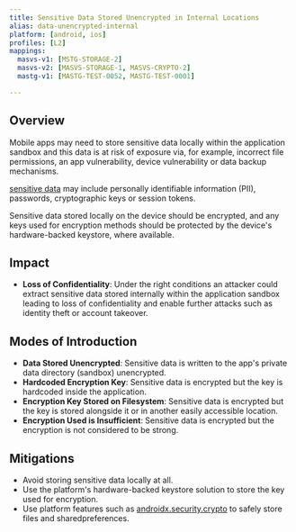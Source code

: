```yaml
---
title: Sensitive Data Stored Unencrypted in Internal Locations
alias: data-unencrypted-internal
platform: [android, ios]
profiles: [L2]
mappings:
  masvs-v1: [MSTG-STORAGE-2]
  masvs-v2: [MASVS-STORAGE-1, MASVS-CRYPTO-2]
  mastg-v1: [MASTG-TEST-0052, MASTG-TEST-0001]

---
```


## Overview

Mobile apps may need to store sensitive data locally within the application sandbox and this data is at risk of exposure via, for example, incorrect file permissions, an app vulnerability, device vulnerability or data backup mechanisms.

[sensitive data](MASTG-THEORY-0023.md "Sensitive Data") may include personally identifiable information (PII), passwords, cryptographic keys or session tokens.

Sensitive data stored locally on the device should be encrypted, and any keys used for encryption methods should be protected by the device's hardware-backed keystore, where available.

## Impact

- **Loss of Confidentiality**: Under the right conditions an attacker could extract sensitive data stored internally within the application sandbox leading to loss of confidentiality and enable further attacks such as identity theft or account takeover.

## Modes of Introduction

- **Data Stored Unencrypted**: Sensitive data is written to the app's private data directory (sandbox) unencrypted.
- **Hardcoded Encryption Key**: Sensitive data is encrypted but the key is hardcoded inside the application.
- **Encryption Key Stored on Filesystem**: Sensitive data is encrypted but the key is stored alongside it or in another easily accessible location.
- **Encryption Used is Insufficient**: Sensitive data is encrypted but the encryption is not considered to be strong.

## Mitigations

- Avoid storing sensitive data locally at all.
- Use the platform's hardware-backed keystore solution to store the key used for encryption.
- Use platform features such as [androidx.security.crypto](https://developer.android.com/jetpack/androidx/releases/security) to safely store files and sharedpreferences.